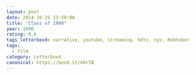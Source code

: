 ```yaml
---
layout: post 
date: 2014-10-25 23:59:00
title: "Class of 1999"
year: 1990
rating: 0.6
tags_letterboxd: narrative, youtube, streaming, hdtv, nyc, Robtober
tags:
  - film
category: Letterboxd
canonical: https://boxd.it/48rIB
---
```

